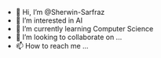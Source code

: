- 👋 Hi, I’m @Sherwin-Sarfraz
- 👀 I’m interested in AI
- 🌱 I’m currently learning Computer Science
- 💞️ I’m looking to collaborate on ...
- 📫 How to reach me ...

<!---
Sherwin-Sarfraz/Sherwin-Sarfraz is a ✨ special ✨ repository because its `README.md` (this file) appears on your GitHub profile.
You can click the Preview link to take a look at your changes.
--->
